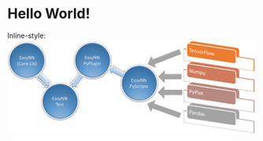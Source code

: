 # Hello World!

Inline-style: 
![alt text](https://github.com/azadwasan/azadwasan.github.io/blob/main/images/Untitled.png "Logo Title Text 1")
